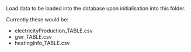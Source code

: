 Load data to be loaded into the database upon initialisation into this folder.

Currently these would be:

- electricityProduction_TABLE.csv
- gwr_TABLE.csv
- heatingInfo_TABLE.csv